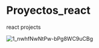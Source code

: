 # Proyectos_react
react projects

![1_nwhfNwNtPw-bPg8WC9uCBg](https://github.com/NelsonrBermejo/proyectos_react/assets/55325268/c2d50fdc-3e80-471b-adfb-75be19085e02)
